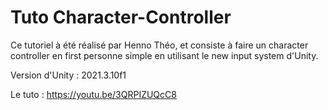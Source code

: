 # Tuto Character-Controller

Ce tutoriel à été réalisé par Henno Théo, et consiste à faire un character controller en first personne simple en utilisant le new input system d'Unity.

Version d'Unity : 2021.3.10f1

Le tuto : https://youtu.be/3QRPIZUQcC8
